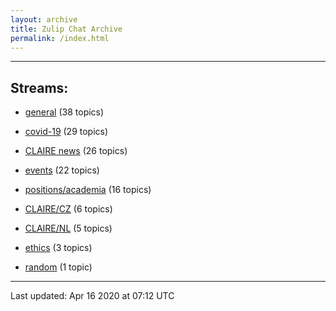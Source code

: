 ```yaml
---
layout: archive
title: Zulip Chat Archive
permalink: /index.html
---
```


---

## Streams:

* [general](stream/201199-general/index.html) (38 topics)

* [covid-19](stream/226112-covid-19/index.html) (29 topics)

* [CLAIRE news](stream/201957-CLAIRE-news/index.html) (26 topics)

* [events](stream/201207-events/index.html) (22 topics)

* [positions/academia](stream/203258-positions/academia/index.html) (16 topics)

* [CLAIRE/CZ](stream/203399-CLAIRE/CZ/index.html) (6 topics)

* [CLAIRE/NL](stream/203255-CLAIRE/NL/index.html) (5 topics)

* [ethics](stream/228366-ethics/index.html) (3 topics)

* [random](stream/202125-random/index.html) (1 topic)

<hr><p>Last updated: Apr 16 2020 at 07:12 UTC</p>